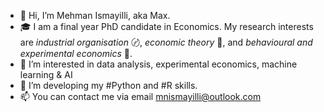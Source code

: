 - 👋 Hi, I’m Mehman Ismayilli, aka Max.
- 🎓 I am a final year PhD candidate in Economics. My research interests are *industrial organisation* 〄, *economic theory* 📑, and *behavioural and experimental economics* 🧫.
- 👀 I’m interested in data analysis, experimental economics, machine learning & AI
- 🌱 I’m developing my #Python and #R skills. 
- 📫 You can contact me via email mnismayilli@outlook.com
